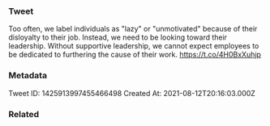 ### Tweet
Too often, we label individuals as "lazy" or "unmotivated" because of their disloyalty to their job. Instead, we need to be looking toward their leadership. Without supportive leadership, we cannot expect employees to be dedicated to furthering the cause of their work. https://t.co/4H0BxXuhjp

### Metadata
Tweet ID: 1425913997455466498
Created At: 2021-08-12T20:16:03.000Z

### Related

